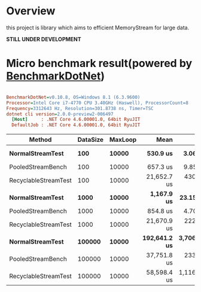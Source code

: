 # Overview

this project is library which aims to efficient MemoryStream for large data.

**STILL UNDER DEVELOPMENT**

# Micro benchmark result(powered by [BenchmarkDotNet](http://benchmarkdotnet.org/))

``` ini

BenchmarkDotNet=v0.10.8, OS=Windows 8.1 (6.3.9600)
Processor=Intel Core i7-4770 CPU 3.40GHz (Haswell), ProcessorCount=8
Frequency=3312643 Hz, Resolution=301.8738 ns, Timer=TSC
dotnet cli version=2.0.0-preview2-006497
  [Host]     : .NET Core 4.6.00001.0, 64bit RyuJIT
  DefaultJob : .NET Core 4.6.00001.0, 64bit RyuJIT


```
 |               Method | DataSize | MaxLoop |         Mean |        Error |       StdDev |       Median | Scaled | ScaledSD |       Gen 0 |       Gen 1 |       Gen 2 |    Allocated |
 |--------------------- |--------- |-------- |-------------:|-------------:|-------------:|-------------:|-------:|---------:|------------:|------------:|------------:|-------------:|
 |     **NormalStreamTest** |      **100** |   **10000** |     **530.9 us** |     **3.066 us** |     **2.560 us** |     **531.0 us** |   **1.00** |     **0.00** |    **838.8672** |           **-** |           **-** |   **3437.63 KB** |
 |    PooledStreamBench |      100 |   10000 |     657.3 us |     9.856 us |     8.737 us |     654.9 us |   1.24 |     0.02 |    170.8984 |           - |           - |    703.25 KB |
 | RecyclableStreamTest |      100 |   10000 |  21,652.7 us |   430.904 us |   798.709 us |  21,225.3 us |  40.79 |     1.50 |   1062.5000 |     31.2500 |     31.2500 |   4510.44 KB |
 |     **NormalStreamTest** |     **1000** |   **10000** |   **1,167.9 us** |    **23.153 us** |    **22.739 us** |   **1,160.4 us** |   **1.00** |     **0.00** |   **2611.3281** |           **-** |           **-** |  **10704.13 KB** |
 |    PooledStreamBench |     1000 |   10000 |     854.8 us |     4.704 us |     4.400 us |     855.3 us |   0.73 |     0.01 |    171.8750 |           - |           - |    704.13 KB |
 | RecyclableStreamTest |     1000 |   10000 |  21,670.9 us |   222.349 us |   185.672 us |  21,621.6 us |  18.56 |     0.38 |   1062.5000 |     31.2500 |     31.2500 |   4511.31 KB |
 |     **NormalStreamTest** |   **100000** |   **10000** | **192,641.2 us** | **3,706.515 us** | **3,640.293 us** | **193,404.1 us** |   **1.00** |     **0.00** | **312500.0000** | **312500.0000** | **312500.0000** | **977597.68 KB** |
 |    PooledStreamBench |   100000 |   10000 |  37,751.8 us |   233.532 us |   218.446 us |  37,740.3 us |   0.20 |     0.00 |    125.0000 |           - |           - |     800.8 KB |
 | RecyclableStreamTest |   100000 |   10000 |  58,598.4 us | 1,116.200 us |   932.077 us |  58,607.9 us |   0.30 |     0.01 |   1062.5000 |     62.5000 |     62.5000 |   4607.99 KB |
